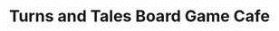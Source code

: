---
title: "Turns and Tales Board Game Cafe"
url: /chatham/turns-and-tales-board-game-cafe/
shop: Bücher
---